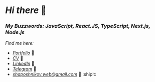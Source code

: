 # _Hi there_ 👋 
### _My Buzzwords: JavaScript, React.JS, TypeScript, Next.js, Node.js_

_Find me here:_
- _<a href="https://shaposhnikov.in/" target="_blank">Portfolio</a>_ :link:
- _<a href="https://drive.google.com/file/d/1_X0WFqP8EUNvBxd4JYCTVO0KJ5kYB1Z_/view?usp=sharing" target="_blank">CV</a>_ :link:
- _<a href="https://www.linkedin.com/in/shaposhnikov-dev/" target="_blank">LinkedIn</a>_  :link: </br>
- _<a href="https://t.me/purrpurr" target="_blank">Telegram</a>_  :link: </br>
- _<a href="mailto:shaposhnikov.web@gmail.com" target="_blank">shaposhnikov.web@gmail.com</a>_ :link: :shipit:
